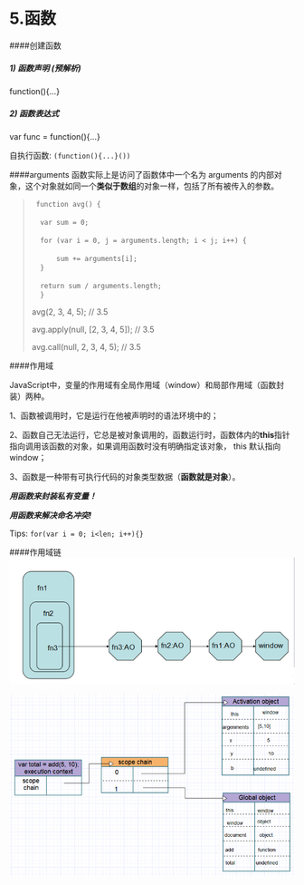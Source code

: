 # 5.函数
####创建函数

##### 1) 函数声明 (预解析)

function(){...}

##### 2) 函数表达式

var func = function(){...}

自执行函数: ```(function(){...}())```

####arguments
函数实际上是访问了函数体中一个名为 arguments 的内部对象，这个对象就如同一个**类似于数组**的对象一样，包括了所有被传入的参数。

>      function avg() {
> 
>       var sum = 0;
>    
>       for (var i = 0, j = arguments.length; i < j; i++) {
>    
>           sum += arguments[i];
>       }
>    
>       return sum / arguments.length;
>       }
> 
> avg(2, 3, 4, 5); // 3.5
> 
> avg.apply(null, [2, 3, 4, 5]); // 3.5
> 
> avg.call(null, 2, 3, 4, 5); // 3.5

####作用域

JavaScript中，变量的作用域有全局作用域（window）和局部作用域（函数封装）两种。

1、函数被调用时，它是运行在他被声明时的语法环境中的；

2、函数自己无法运行，它总是被对象调用的，函数运行时，函数体内的**this**指针指向调用该函数的对象，如果调用函数时没有明确指定该对象， this 默认指向 window；

3、函数是一种带有可执行代码的对象类型数据（**函数就是对象**）。

***用函数来封装私有变量！***

***用函数来解决命名冲突!***

Tips: ```for(var i = 0; i<len; i++){}```

####作用域链
![](1.png)




![](2.jpg)



